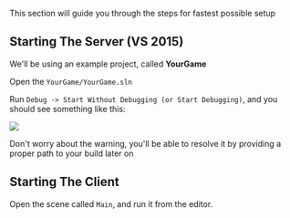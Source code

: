 This section will guide you through the steps for fastest possible setup

## Starting The Server (VS 2015)

We'll be using an example project, called **YourGame**

Open the `YourGame/YourGame.sln`

Run `Debug -> Start Without Debugging (or Start Debugging)`, and you should see something like this:

![](http://i.imgur.com/zjGYz1z.png)

Don't worry about the warning, you'll be able to resolve it by providing a proper path to your build later on

## Starting The Client

Open the scene called `Main`, and run it from the editor.